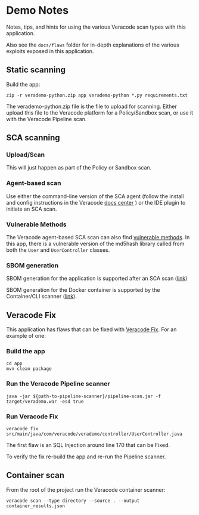 # Demo Notes

Notes, tips, and hints for using the various Veracode scan types with this application.

Also see the `docs/flaws` folder for in-depth explanations of the various exploits exposed in this application.

## Static scanning

Build the app:

	zip -r verademo-python.zip app verademo-python *.py requirements.txt

The verademo-python.zip file is the file to upload for scanning. Either upload this file to the Veracode platform for a Policy/Sandbox scan, or use it with the Veracode Pipeline scan.

## SCA scanning

### Upload/Scan

This will just happen as part of the Policy or Sandbox scan.

### Agent-based scan

Use either the command-line version of the SCA agent (follow the install and config instructions in the Veracode [docs center](https://docs.veracode.com/r/c_sc_what_is) ) or the IDE plugin to initiate an SCA scan.

### Vulnerable Methods

The Veracode agent-based SCA scan can also find [vulnerable methods](https://docs.veracode.com/r/Finding_and_Fixing_Vulnerabilities#fixing-vulnerable-methods).  In this app, there is a vulnerable version of the md5hash library called from both the `User` and `UserController` classes.

### SBOM generation

SBOM generation for the application is supported after an SCA scan ([link](https://docs.veracode.com/r/Generating_a_Software_Bill_of_Materials_SBOM_for_Upload_Scans)) 

SBOM generation for the Docker container is supported by the Container/CLI scanner ([link](https://docs.veracode.com/r/veracode_sbom)).

## Veracode Fix

This application has flaws that can be fixed with [Veracode Fix](https://docs.veracode.com/r/veracode_fix).  For an example of one:

### Build the app

	cd app
	mvn clean package

### Run the Veracode Pipeline scanner

	java -jar ${path-to-pipeline-scanner}/pipeline-scan.jar -f target/verademo.war -esd true 

### Run Veracode Fix

	veracode fix src/main/java/com/veracode/verademo/controller/UserController.java

The first flaw is an SQL Injection around line 170 that can be Fixed.

To verify the fix re-build the app and re-run the Pipeline scanner. 

## Container scan

From the root of the project run the Veracode container scanner:

	veracode scan --type directory --source . --output container_results.json	

